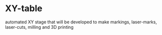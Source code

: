 # XY-table
automated XY stage that will be developed to make markings, laser-marks, laser-cuts, milling and 3D printing 
